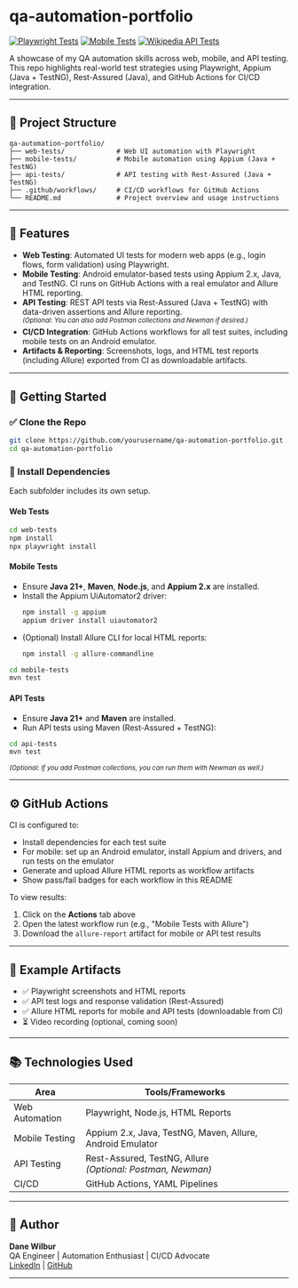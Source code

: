 # qa-automation-portfolio

[![Playwright Tests](https://github.com/script-hermit/qa-automation-portfolio/actions/workflows/playwright.yml/badge.svg)](https://github.com/script-hermit/qa-automation-portfolio/actions/workflows/playwright.yml)
[![Mobile Tests](https://github.com/script-hermit/qa-automation-portfolio/actions/workflows/mobile-test.yml/badge.svg)](https://github.com/script-hermit/qa-automation-portfolio/actions/workflows/mobile-test.yml)
[![Wikipedia API Tests](https://github.com/script-hermit/qa-automation-portfolio/actions/workflows/api-tests.yml/badge.svg?branch=main)](https://github.com/script-hermit/qa-automation-portfolio/actions/workflows/api-tests.yml)

A showcase of my QA automation skills across web, mobile, and API testing. This repo highlights real-world test strategies using Playwright, Appium (Java + TestNG), Rest-Assured (Java), and GitHub Actions for CI/CD integration.

---

## 📁 Project Structure

```
qa-automation-portfolio/
├── web-tests/             # Web UI automation with Playwright
├── mobile-tests/          # Mobile automation using Appium (Java + TestNG)
├── api-tests/             # API testing with Rest-Assured (Java + TestNG)
├── .github/workflows/     # CI/CD workflows for GitHub Actions
└── README.md              # Project overview and usage instructions
```

---

## 🧪 Features

- **Web Testing**: Automated UI tests for modern web apps (e.g., login flows, form validation) using Playwright.
- **Mobile Testing**: Android emulator-based tests using Appium 2.x, Java, and TestNG. CI runs on GitHub Actions with a real emulator and Allure HTML reporting.
- **API Testing**: REST API tests via Rest-Assured (Java + TestNG) with data-driven assertions and Allure reporting.  
  <sup>_(Optional: You can also add Postman collections and Newman if desired.)_</sup>
- **CI/CD Integration**: GitHub Actions workflows for all test suites, including mobile tests on an Android emulator.
- **Artifacts & Reporting**: Screenshots, logs, and HTML test reports (including Allure) exported from CI as downloadable artifacts.

---

## 🚀 Getting Started

### ✅ Clone the Repo

```bash
git clone https://github.com/yourusername/qa-automation-portfolio.git
cd qa-automation-portfolio
```

### 🔧 Install Dependencies

Each subfolder includes its own setup.

#### Web Tests

```bash
cd web-tests
npm install
npx playwright install
```

#### Mobile Tests

- Ensure **Java 21+**, **Maven**, **Node.js**, and **Appium 2.x** are installed.
- Install the Appium UiAutomator2 driver:
  ```bash
  npm install -g appium
  appium driver install uiautomator2
  ```
- (Optional) Install Allure CLI for local HTML reports:
  ```bash
  npm install -g allure-commandline
  ```

```bash
cd mobile-tests
mvn test
```

#### API Tests

- Ensure **Java 21+** and **Maven** are installed.
- Run API tests using Maven (Rest-Assured + TestNG):

```bash
cd api-tests
mvn test
```

<sup>_(Optional: If you add Postman collections, you can run them with Newman as well.)_</sup>

---

## ⚙️ GitHub Actions

CI is configured to:
- Install dependencies for each test suite
- For mobile: set up an Android emulator, install Appium and drivers, and run tests on the emulator
- Generate and upload Allure HTML reports as workflow artifacts
- Show pass/fail badges for each workflow in this README

To view results:
1. Click on the **Actions** tab above
2. Open the latest workflow run (e.g., "Mobile Tests with Allure")
3. Download the `allure-report` artifact for mobile or API test results

---

## 📸 Example Artifacts

- ✅ Playwright screenshots and HTML reports
- ✅ API test logs and response validation (Rest-Assured)
- ✅ Allure HTML reports for mobile and API tests (downloadable from CI)
- ⏳ Video recording (optional, coming soon)

---

## 📚 Technologies Used

| Area           | Tools/Frameworks                     |
|----------------|--------------------------------------|
| Web Automation | Playwright, Node.js, HTML Reports    |
| Mobile Testing | Appium 2.x, Java, TestNG, Maven, Allure, Android Emulator |
| API Testing    | Rest-Assured, TestNG, Allure <br>_(Optional: Postman, Newman)_ |
| CI/CD          | GitHub Actions, YAML Pipelines       |

---

## 🧠 Author

**Dane Wilbur**  
QA Engineer | Automation Enthusiast | CI/CD Advocate  
[LinkedIn](https://www.linkedin.com/in/danevader) | [GitHub](https://github.com/script-hermit)

---
